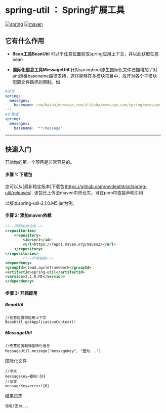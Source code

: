 # spring-util ： Spring扩展工具

[![spring](https://img.shields.io/badge/Spring-LATEST-green)](https://img.shields.io/badge/spring-LATEST-green)
[![maven](https://img.shields.io/badge/build-maven-green)](https://img.shields.io/badge/build-maven-green)

## 它有什么作用

* **Bean工具BeanUtil**
  可以于任意位置获取spring应用上下文，并以此获取任意bean

* **国际化信息工具MessageUtil**
  针对springboot原生国际化文件扫描增加了对ant风格basename路径支持，这样能够在多模块项目中，放开对各个子模块配置文件路径的限制。如

```yaml
#原生
spring:
  messages:
    basename: com/baidu/message,com/alibaba/message,com/spring/message
---
#扩展后
spring:
  messages:
    basename: '**/message'
```

-------

## 快速入门

开始你的第一个项目是非常容易的。

#### 步骤 1: 下载包

您可以从[最新稳定版本]下载包(https://github.com/mydeathtrial/spring-util/releases). 该包已上传至maven中央仓库，可在pom中直接声明引用

以版本spring-util-2.1.0.M5.jar为例。

#### 步骤 2: 添加maven依赖

```xml
<!--声明中央仓库-->
<repositories>
    <repository>
        <id>cent</id>
        <url>https://repo1.maven.org/maven2/</url>
    </repository>
</repositories>
        <!--声明依赖-->
<dependency>
<groupId>cloud.agileframework</groupId>
<artifactId>spring-util</artifactId>
<version>2.1.0.M5</version>
</dependency>
```

#### 步骤 3: 开箱即用

##### BeanUtil

```
//任意位置取应用上下文
BeanUtil.getApplicationContext()
```

##### MessageUtil

```
//任意位置翻译国际化信息
MessageUtil.message("messageKey", "因为...")
```

国际化文件

```
//中文
messageKey=错啦!{0}
//英文
messageKey=error!{0}
```

结果日志

```
错啦!因为...
```